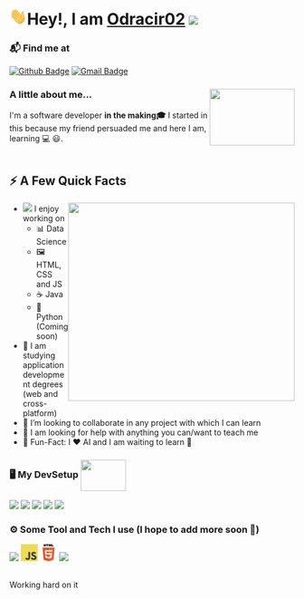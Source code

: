 <h1> <img src="https://raw.githubusercontent.com/ABSphreak/ABSphreak/master/gifs/Hi.gif" height="30px">Hey!, I am <a href="https://github.com/odracir02">Odracir02</a> <img height="30px" src="https://emojis.slackmojis.com/emojis/images/1531849430/4246/blob-sunglasses.gif?1531849430"></h1>

### 📬 Find me at
[![Github Badge](http://img.shields.io/badge/-Github-black?style=flat-square&logo=github&link=https://github.com/Defcon27/)](https://github.com/odracir02) 
[![Gmail Badge](https://img.shields.io/badge/-Gmail-d14836?style=flat-square&logo=Gmail&logoColor=white&link=mailto:defcon.sentinal95@gmail.com)](mailto:ricardosastrelopez@gmail.com)


### A little about me...  <img width="150" height="100" src="https://i.pinimg.com/originals/70/48/79/704879546558759398c6b877c5fdb390.gif" align=right>
I'm a software developer **in the making🎓** I started in this because my friend persuaded me and here I am, learning 💻 😃. <br/><br/>





## ⚡️ A Few Quick Facts 

<img width="400" height="350" src="https://38.media.tumblr.com/762a5806c961c493181af2ec08eae3eb/tumblr_njqo8rmr2u1s5wiico1_500.gif" align=right> 

- <img src="https://media.giphy.com/media/WUlplcMpOCEmTGBtBW/giphy.gif" width="30">  I enjoy working on
  - 📊 Data Science
  - 🖼 HTML, CSS and JS
  - ☕ Java
  - 🐍 Python (Coming soon)
- 📝 I am studying application development degrees (web and cross-platform)
- 👯 I’m looking to collaborate in any project with which I can learn
- 🤔 I am looking for help with anything you can/want to teach me
- 🎉 Fun-Fact: I ❤️ AI and I am waiting to learn 🤖

  
### 🖥️ My DevSetup <img width="80" height="55" src="https://c.tenor.com/6PpD8kK1efcAAAAC/aokiji-cold.gif" align=center>
<img src="https://img.shields.io/badge/Windows-555555.svg?&style=flat-square&logo=windows&logoColor=0078D6"> <img src="https://img.shields.io/badge/Chrome-555555.svg?&style=flat-square&logo=google-chrome&logoColor=FABC0C"> <img src="https://img.shields.io/badge/VS Code-555555?style=flat-square&logo=visual-studio-code&logoColor=007ACC"> <img src="https://img.shields.io/badge/Terminal-555555.svg?&style=flat-square&logo=powershell&logoColor=white"> <img src="https://img.shields.io/badge/Spotify-555555.svg?&style=flat-square&logo=spotify&logoColor=1ED760"> 

### ⚙️ Some Tool and Tech I use (I hope to add more soon 💬)
<code><img height="30" src="https://avatars0.githubusercontent.com/u/1525981?s=200&v=4"></code>
<code><img height="30" src="https://raw.githubusercontent.com/github/explore/80688e429a7d4ef2fca1e82350fe8e3517d3494d/topics/javascript/javascript.png"></code>
<code><img height="30" src="https://raw.githubusercontent.com/github/explore/80688e429a7d4ef2fca1e82350fe8e3517d3494d/topics/html/html.png"></code>
<code><img height="30" src="https://avatars3.githubusercontent.com/u/18133?s=200&v=4"></code>



##  

Working hard on it

